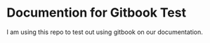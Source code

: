 # Documention for Gitbook Test

I am using this repo to test out using gitbook on our documentation.

